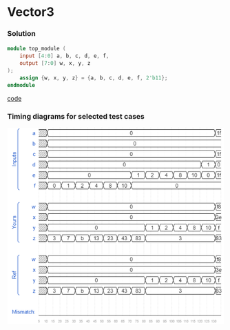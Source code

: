 # Vector3
### Solution
```Verilog
module top_module (
    input [4:0] a, b, c, d, e, f,
    output [7:0] w, x, y, z
);
    assign {w, x, y, z} = {a, b, c, d, e, f, 2'b11};
endmodule
```
[code](./16.v)

### Timing diagrams for selected test cases
![result](./result.png)
